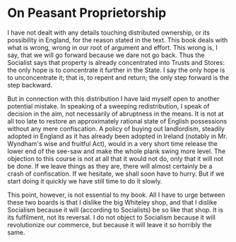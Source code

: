 # On Peasant Proprietorship

I have not dealt with any details touching distributed ownership, or its possibility in England, for the reason stated in the text. This book deals with what is wrong, wrong in our root of argument and effort. This wrong is, I say, that we will go forward because we dare not go back. Thus the Socialist says that property is already concentrated into Trusts and Stores: the only hope is to concentrate it further in the State. I say the only hope is to unconcentrate it; that is, to repent and return; the only step forward is the step backward.

But in connection with this distribution I have laid myself open to another potential mistake. In speaking of a sweeping redistribution, I speak of decision in the aim, not necessarily of abruptness in the means. It is not at all too late to restore an approximately rational state of English possessions without any mere confiscation. A policy of buying out landlordism, steadily adopted in England as it has already been adopted in Ireland (notably in Mr. Wyndham's wise and fruitful Act), would in a very short time release the lower end of the see-saw and make the whole plank swing more level. The objection to this course is not at all that it would not do, only that it will not be done. If we leave things as they are, there will almost certainly be a crash of confiscation. If we hesitate, we shall soon have to hurry. But if we start doing it quickly we have still time to do it slowly.

This point, however, is not essential to my book. All I have to urge between these two boards is that I dislike the big Whiteley shop, and that I dislike Socialism because it will (according to Socialists) be so like that shop. It is its fulfilment, not its reversal. I do not object to Socialism because it will revolutionize our commerce, but because it will leave it so horribly the same.
